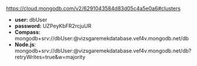 https://cloud.mongodb.com/v2/6291043584d83d05c4a5e0a6#clusters

- **user:** dbUser
- **password:** UZPeyKbFR2rcjuUR
- **Compass:** mongodb+srv://dbUser:<password>@vizsgaremekdatabase.vef4v.mongodb.net/db
- **Node.js**: mongodb+srv://dbUser:<password>@vizsgaremekdatabase.vef4v.mongodb.net/db?retryWrites=true&w=majority